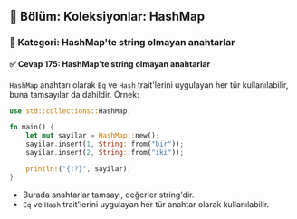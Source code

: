 ## 📘 Bölüm: Koleksiyonlar: HashMap  
### 🔹 Kategori: HashMap'te string olmayan anahtarlar  
#### ✅ Cevap 175: HashMap'te string olmayan anahtarlar

`HashMap` anahtarı olarak `Eq` ve `Hash` trait'lerini uygulayan her tür kullanılabilir, buna tamsayılar da dahildir. Örnek:

```rust
use std::collections::HashMap;

fn main() {
    let mut sayilar = HashMap::new();
    sayilar.insert(1, String::from("bir"));
    sayilar.insert(2, String::from("iki"));

    println!("{:?}", sayilar);
}
```

- Burada anahtarlar tamsayı, değerler string'dir.
- `Eq` ve `Hash` trait'lerini uygulayan her tür anahtar olarak kullanılabilir.
